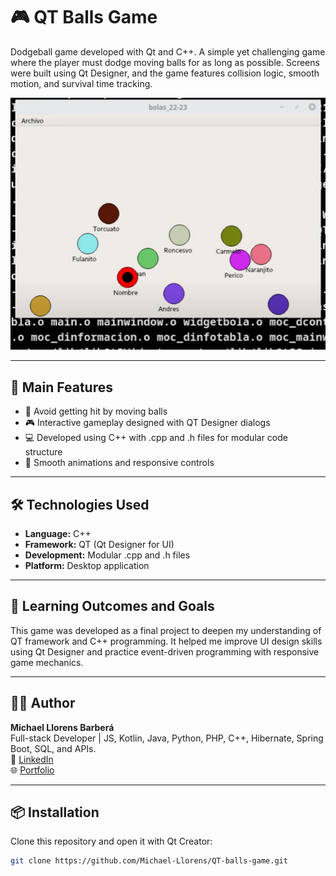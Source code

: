 # 🎮 QT Balls Game

Dodgeball game developed with Qt and C++.
A simple yet challenging game where the player must dodge moving balls for as long as possible. Screens were built using Qt Designer, and the game features collision logic, smooth motion, and survival time tracking.

![QT Balls Game Screenshot](./img/juego-bolass.png)

---

## 📱 Main Features

- 🎯 Avoid getting hit by moving balls
- 🎮 Interactive gameplay designed with QT Designer dialogs
- 💻 Developed using C++ with .cpp and .h files for modular code structure
- 🚀 Smooth animations and responsive controls

---

## 🛠️ Technologies Used

- **Language:** C++
- **Framework:** QT (Qt Designer for UI)
- **Development:** Modular .cpp and .h files
- **Platform:** Desktop application

---

## 🧠 Learning Outcomes and Goals

This game was developed as a final project to deepen my understanding of QT framework and C++ programming. It helped me improve UI design skills using Qt Designer and practice event-driven programming with responsive game mechanics.

---

## 👨‍💻 Author

**Michael Llorens Barberá**  
Full-stack Developer | JS, Kotlin, Java, Python, PHP, C++, Hibernate, Spring Boot, SQL, and APIs.  
📧 [LinkedIn](https://www.linkedin.com/in/michael-llorens-barbera-32b9272b3/)  
🌐 [Portfolio](https://github.com/Michael-Llorens)

---

## 📦 Installation

Clone this repository and open it with Qt Creator:

```bash
git clone https://github.com/Michael-Llorens/QT-balls-game.git
